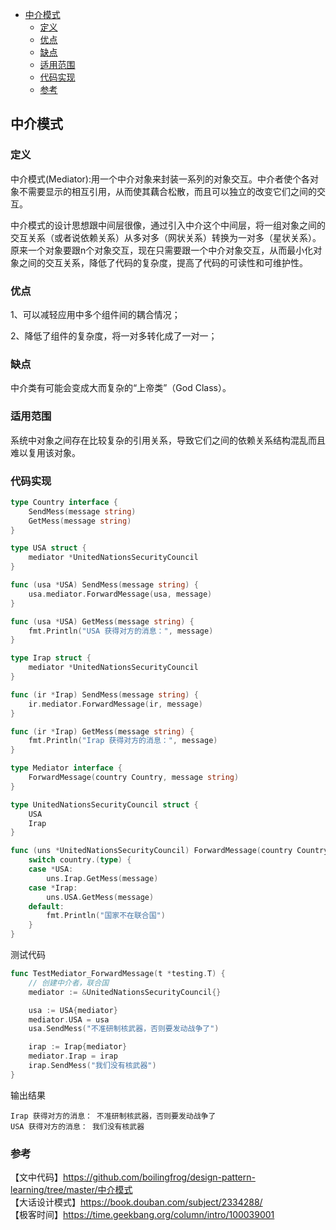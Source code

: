<!-- START doctoc generated TOC please keep comment here to allow auto update -->
<!-- DON'T EDIT THIS SECTION, INSTEAD RE-RUN doctoc TO UPDATE -->

- [中介模式](#%E4%B8%AD%E4%BB%8B%E6%A8%A1%E5%BC%8F)
  - [定义](#%E5%AE%9A%E4%B9%89)
  - [优点](#%E4%BC%98%E7%82%B9)
  - [缺点](#%E7%BC%BA%E7%82%B9)
  - [适用范围](#%E9%80%82%E7%94%A8%E8%8C%83%E5%9B%B4)
  - [代码实现](#%E4%BB%A3%E7%A0%81%E5%AE%9E%E7%8E%B0)
  - [参考](#%E5%8F%82%E8%80%83)

<!-- END doctoc generated TOC please keep comment here to allow auto update -->

## 中介模式

### 定义

中介模式(Mediator):用一个中介对象来封装一系列的对象交互。中介者使个各对象不需要显示的相互引用，从而使其藕合松散，而且可以独立的改变它们之间的交互。   

中介模式的设计思想跟中间层很像，通过引入中介这个中间层，将一组对象之间的交互关系（或者说依赖关系）从多对多（网状关系）转换为一对多（星状关系）。原来一个对象要跟n个对象交互，现在只需要跟一个中介对象交互，从而最小化对象之间的交互关系，降低了代码的复杂度，提高了代码的可读性和可维护性。    

### 优点

1、可以减轻应用中多个组件间的耦合情况；   

2、降低了组件的复杂度，将一对多转化成了一对一；   

### 缺点

中介类有可能会变成大而复杂的“上帝类”（God Class）。  

### 适用范围

系统中对象之间存在比较复杂的引用关系，导致它们之间的依赖关系结构混乱而且难以复用该对象。  

### 代码实现

```go
type Country interface {
	SendMess(message string)
	GetMess(message string)
}

type USA struct {
	mediator *UnitedNationsSecurityCouncil
}

func (usa *USA) SendMess(message string) {
	usa.mediator.ForwardMessage(usa, message)
}

func (usa *USA) GetMess(message string) {
	fmt.Println("USA 获得对方的消息：", message)
}

type Irap struct {
	mediator *UnitedNationsSecurityCouncil
}

func (ir *Irap) SendMess(message string) {
	ir.mediator.ForwardMessage(ir, message)
}

func (ir *Irap) GetMess(message string) {
	fmt.Println("Irap 获得对方的消息：", message)
}

type Mediator interface {
	ForwardMessage(country Country, message string)
}

type UnitedNationsSecurityCouncil struct {
	USA
	Irap
}

func (uns *UnitedNationsSecurityCouncil) ForwardMessage(country Country, message string) {
	switch country.(type) {
	case *USA:
		uns.Irap.GetMess(message)
	case *Irap:
		uns.USA.GetMess(message)
	default:
		fmt.Println("国家不在联合国")
	}
}
```

测试代码  

```go
func TestMediator_ForwardMessage(t *testing.T) {
	// 创建中介者，联合国
	mediator := &UnitedNationsSecurityCouncil{}

	usa := USA{mediator}
	mediator.USA = usa
	usa.SendMess("不准研制核武器，否则要发动战争了")

	irap := Irap{mediator}
	mediator.Irap = irap
	irap.SendMess("我们没有核武器")
}
```

输出结果  

```
Irap 获得对方的消息： 不准研制核武器，否则要发动战争了
USA 获得对方的消息： 我们没有核武器
```

### 参考

【文中代码】https://github.com/boilingfrog/design-pattern-learning/tree/master/中介模式    
【大话设计模式】https://book.douban.com/subject/2334288/  
【极客时间】https://time.geekbang.org/column/intro/100039001   